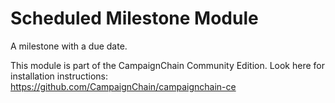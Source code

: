 Scheduled Milestone Module
==========================

A milestone with a due date.

This module is part of the CampaignChain Community Edition. Look here for
installation instructions: https://github.com/CampaignChain/campaignchain-ce